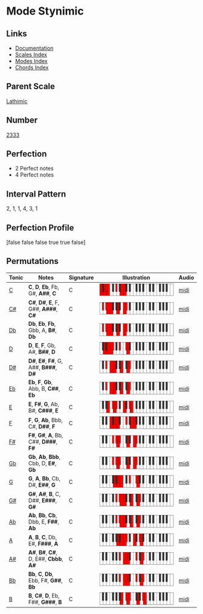 # Mode Stynimic

## Links

- [Documentation](index.md)
- [Scales Index](Scales.md)
- [Modes Index](Modes.md)
- [Chords Index](Chords.md)

## Parent Scale

[Lathimic](ScaleLathimic.md)

## Number

[2333](https://ianring.com/musictheory/scales/2333)

## Perfection

- 2 Perfect notes
- 4 Perfect notes

## Interval Pattern

2, 1, 1, 4, 3, 1

## Perfection Profile

[false false false true true false]

## Permutations

| Tonic | Notes | Signature | Illustration | Audio |
|-------|-------|-----------|--------------|-------|
| [C](ModeCNaturalStynimic.md) | **C**, **D**, **Eb**, Fb, G#, **A##**, **C** | C | ![CNaturalStynimic](ModeCNaturalStynimic.png) | [midi](https://github.com/edipermadi/music/blob/main/docs/ModeCNaturalStynimic.mid?raw=true) |
| [C#](ModeCSharpStynimic.md) | **C#**, **D#**, **E**, F, G##, **A###**, **C#** | C | ![CSharpStynimic](ModeCSharpStynimic.png) | [midi](https://github.com/edipermadi/music/blob/main/docs/ModeCSharpStynimic.mid?raw=true) |
| [Db](ModeDFlatStynimic.md) | **Db**, **Eb**, **Fb**, Gbb, A, **B#**, **Db** | C | ![DFlatStynimic](ModeDFlatStynimic.png) | [midi](https://github.com/edipermadi/music/blob/main/docs/ModeDFlatStynimic.mid?raw=true) |
| [D](ModeDNaturalStynimic.md) | **D**, **E**, **F**, Gb, A#, **B##**, **D** | C | ![DNaturalStynimic](ModeDNaturalStynimic.png) | [midi](https://github.com/edipermadi/music/blob/main/docs/ModeDNaturalStynimic.mid?raw=true) |
| [D#](ModeDSharpStynimic.md) | **D#**, **E#**, **F#**, G, A##, **B###**, **D#** | C | ![DSharpStynimic](ModeDSharpStynimic.png) | [midi](https://github.com/edipermadi/music/blob/main/docs/ModeDSharpStynimic.mid?raw=true) |
| [Eb](ModeEFlatStynimic.md) | **Eb**, **F**, **Gb**, Abb, B, **C##**, **Eb** | C | ![EFlatStynimic](ModeEFlatStynimic.png) | [midi](https://github.com/edipermadi/music/blob/main/docs/ModeEFlatStynimic.mid?raw=true) |
| [E](ModeENaturalStynimic.md) | **E**, **F#**, **G**, Ab, B#, **C###**, **E** | C | ![ENaturalStynimic](ModeENaturalStynimic.png) | [midi](https://github.com/edipermadi/music/blob/main/docs/ModeENaturalStynimic.mid?raw=true) |
| [F](ModeFNaturalStynimic.md) | **F**, **G**, **Ab**, Bbb, C#, **D##**, **F** | C | ![FNaturalStynimic](ModeFNaturalStynimic.png) | [midi](https://github.com/edipermadi/music/blob/main/docs/ModeFNaturalStynimic.mid?raw=true) |
| [F#](ModeFSharpStynimic.md) | **F#**, **G#**, **A**, Bb, C##, **D###**, **F#** | C | ![FSharpStynimic](ModeFSharpStynimic.png) | [midi](https://github.com/edipermadi/music/blob/main/docs/ModeFSharpStynimic.mid?raw=true) |
| [Gb](ModeGFlatStynimic.md) | **Gb**, **Ab**, **Bbb**, Cbb, D, **E#**, **Gb** | C | ![GFlatStynimic](ModeGFlatStynimic.png) | [midi](https://github.com/edipermadi/music/blob/main/docs/ModeGFlatStynimic.mid?raw=true) |
| [G](ModeGNaturalStynimic.md) | **G**, **A**, **Bb**, Cb, D#, **E##**, **G** | C | ![GNaturalStynimic](ModeGNaturalStynimic.png) | [midi](https://github.com/edipermadi/music/blob/main/docs/ModeGNaturalStynimic.mid?raw=true) |
| [G#](ModeGSharpStynimic.md) | **G#**, **A#**, **B**, C, D##, **E###**, **G#** | C | ![GSharpStynimic](ModeGSharpStynimic.png) | [midi](https://github.com/edipermadi/music/blob/main/docs/ModeGSharpStynimic.mid?raw=true) |
| [Ab](ModeAFlatStynimic.md) | **Ab**, **Bb**, **Cb**, Dbb, E, **F##**, **Ab** | C | ![AFlatStynimic](ModeAFlatStynimic.png) | [midi](https://github.com/edipermadi/music/blob/main/docs/ModeAFlatStynimic.mid?raw=true) |
| [A](ModeANaturalStynimic.md) | **A**, **B**, **C**, Db, E#, **F###**, **A** | C | ![ANaturalStynimic](ModeANaturalStynimic.png) | [midi](https://github.com/edipermadi/music/blob/main/docs/ModeANaturalStynimic.mid?raw=true) |
| [A#](ModeASharpStynimic.md) | **A#**, **B#**, **C#**, D, E##, **Cbbb**, **A#** | C | ![ASharpStynimic](ModeASharpStynimic.png) | [midi](https://github.com/edipermadi/music/blob/main/docs/ModeASharpStynimic.mid?raw=true) |
| [Bb](ModeBFlatStynimic.md) | **Bb**, **C**, **Db**, Ebb, F#, **G##**, **Bb** | C | ![BFlatStynimic](ModeBFlatStynimic.png) | [midi](https://github.com/edipermadi/music/blob/main/docs/ModeBFlatStynimic.mid?raw=true) |
| [B](ModeBNaturalStynimic.md) | **B**, **C#**, **D**, Eb, F##, **G###**, **B** | C | ![BNaturalStynimic](ModeBNaturalStynimic.png) | [midi](https://github.com/edipermadi/music/blob/main/docs/ModeBNaturalStynimic.mid?raw=true) |
